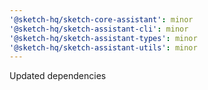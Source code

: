 ```yaml
---
'@sketch-hq/sketch-core-assistant': minor
'@sketch-hq/sketch-assistant-cli': minor
'@sketch-hq/sketch-assistant-types': minor
'@sketch-hq/sketch-assistant-utils': minor
---
```


Updated dependencies
